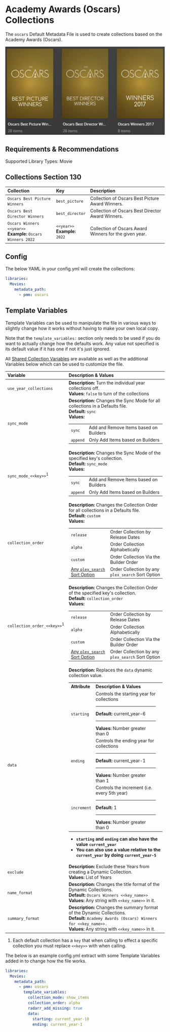 # Academy Awards (Oscars) Collections

The `oscars` Default Metadata File is used to create collections based on the Academy Awards (Oscars).

![](../images/oscars.png)

## Requirements & Recommendations

Supported Library Types: Movie

## Collections Section 130

| Collection                                                      | Key                               | Description                                            |
|:----------------------------------------------------------------|:----------------------------------|:-------------------------------------------------------|
| `Oscars Best Picture Winners`                                   | `best_picture`                    | Collection of Oscars Best Picture Award Winners.       |
| `Oscars Best Director Winners`                                  | `best_director`                   | Collection of Oscars Best Director Award Winners.      |
| `Oscars Winners <<year>>`<br>**Example:** `Oscars Winners 2022` | `<<year>>`<br>**Example:** `2022` | Collection of Oscars Award Winners for the given year. |

## Config

The below YAML in your config.yml will create the collections:

```yaml
libraries:
  Movies:
    metadata_path:
      - pmm: oscars
```

## Template Variables

Template Variables can be used to manipulate the file in various ways to slightly change how it works without having to make your own local copy.

Note that the `template_variables:` section only needs to be used if you do want to actually change how the defaults work. Any value not specified is its default value if it has one if not it's just ignored.

All [Shared Collection Variables](../collection_variables) are available as well as the additional Variables below which can be used to customize the file.

| Variable                               | Description & Values                                                                                                                                                                                                                                                                                                                                                                                                                                                                                                                                                                                                                                                                                                                                                                                                                                                                                                                                                                               |
|:---------------------------------------|:---------------------------------------------------------------------------------------------------------------------------------------------------------------------------------------------------------------------------------------------------------------------------------------------------------------------------------------------------------------------------------------------------------------------------------------------------------------------------------------------------------------------------------------------------------------------------------------------------------------------------------------------------------------------------------------------------------------------------------------------------------------------------------------------------------------------------------------------------------------------------------------------------------------------------------------------------------------------------------------------------|
| `use_year_collections`                 | **Description:** Turn the individual year collections off.<br>**Values:** `false` to turn of the collections                                                                                                                                                                                                                                                                                                                                                                                                                                                                                                                                                                                                                                                                                                                                                                                                                                                                                       |
| `sync_mode`                            | **Description:** Changes the Sync Mode for all collections in a Defaults file.<br>**Default:** `sync`<br>**Values:**<table class="clearTable"><tr><td>`sync`</td><td>Add and Remove Items based on Builders</td></tr><tr><td>`append`</td><td>Only Add Items based on Builders</td></tr></table>                                                                                                                                                                                                                                                                                                                                                                                                                                                                                                                                                                                                                                                                                                   |
| `sync_mode_<<key>>`<sup>1</sup>        | **Description:** Changes the Sync Mode of the specified key's collection.<br>**Default:** `sync_mode`<br>**Values:**<table class="clearTable"><tr><td>`sync`</td><td>Add and Remove Items based on Builders</td></tr><tr><td>`append`</td><td>Only Add Items based on Builders</td></tr></table>                                                                                                                                                                                                                                                                                                                                                                                                                                                                                                                                                                                                                                                                                                   |
| `collection_order`                     | **Description:** Changes the Collection Order for all collections in a Defaults file.<br>**Default:** `custom`<br>**Values:**<table class="clearTable"><tr><td>`release`</td><td>Order Collection by Release Dates</td></tr><tr><td>`alpha`</td><td>Order Collection Alphabetically</td></tr><tr><td>`custom`</td><td>Order Collection Via the Builder Order</td></tr><tr><td>[Any `plex_search` Sort Option](../../builders/plex/#sort-options)</td><td>Order Collection by any `plex_search` Sort Option</td></tr></table>                                                                                                                                                                                                                                                                                                                                                                                                                                                            |
| `collection_order_<<key>>`<sup>1</sup> | **Description:** Changes the Collection Order of the specified key's collection.<br>**Default:** `collection_order`<br>**Values:**<table class="clearTable"><tr><td>`release`</td><td>Order Collection by Release Dates</td></tr><tr><td>`alpha`</td><td>Order Collection Alphabetically</td></tr><tr><td>`custom`</td><td>Order Collection Via the Builder Order</td></tr><tr><td>[Any `plex_search` Sort Option](../../builders/plex/#sort-options)</td><td>Order Collection by any `plex_search` Sort Option</td></tr></table>                                                                                                                                                                                                                                                                                                                                                                                                                                                       |
| `data`                                 | **Description:** Replaces the `data` dynamic collection value.<br><table class="clearTable"><tr><th>Attribute</th><th>Description & Values</th></tr><tr><td><code>starting</code></td><td>Controls the starting year for collections<hr><strong>Default:</strong> current_year-6<hr><strong>Values:</strong> Number greater than 0</td></tr><tr><td><code>ending</code></td><td>Controls the ending year for collections<hr><strong>Default:</strong> current_year-1<hr><strong>Values:</strong> Number greater than 1</td></tr><tr><td><code>increment</code></td><td>Controls the increment (i.e. every 5th year)<hr><strong>Default:</strong> 1<hr><strong>Values:</strong> Number greater than 0</td><td></td></tr></table><ul><li><strong><code>starting</code> and <code>ending</code> can also have the value <code>current_year</code></strong></li><li><strong>You can also use a value relative to the <code>current_year</code> by doing <code>current_year-5</code></strong></li></ul> |
| `exclude`                              | **Description:** Exclude these Years from creating a Dynamic Collection.<br>**Values:** List of Years                                                                                                                                                                                                                                                                                                                                                                                                                                                                                                                                                                                                                                                                                                                                                                                                                                                                                              |
| `name_format`                          | **Description:** Changes the title format of the Dynamic Collections.<br>**Default:** `Oscars Winners <<key_name>>`<br>**Values:** Any string with `<<key_name>>` in it.                                                                                                                                                                                                                                                                                                                                                                                                                                                                                                                                                                                                                                                                                                                                                                                                                           |
| `summary_format`                       | **Description:** Changes the summary format of the Dynamic Collections.<br>**Default:** `Academy Awards (Oscars) Winners for <<key_name>>.`<br>**Values:** Any string with `<<key_name>>` in it.                                                                                                                                                                                                                                                                                                                                                                                                                                                                                                                                                                                                                                                                                                                                                                                                   |

1. Each default collection has a `key` that when calling to effect a specific collection you must replace `<<key>>` with when calling.

The below is an example config.yml extract with some Template Variables added in to change how the file works.

```yaml
libraries:
  Movies:
    metadata_path:
      - pmm: oscars
        template_variables:
          collection_mode: show_items
          collection_order: alpha
          radarr_add_missing: true
          data:
            starting: current_year-10
            ending: current_year-1
```


